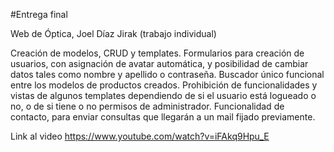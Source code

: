 #Entrega final


Web de Óptica, Joel Díaz Jirak (trabajo individual)


Creación de modelos, CRUD y templates.
Formularios para creación de usuarios, con asignación de avatar automática, y posibilidad de cambiar datos tales como nombre y apellido o contraseña.
Buscador único funcional entre los modelos de productos creados.
Prohibición de funcionalidades y vistas de algunos templates dependiendo de si el usuario está logueado o no, o de si tiene o no permisos de administrador.
Funcionalidad de contacto, para enviar consultas que llegarán a un mail fijado previamente.


Link al video https://www.youtube.com/watch?v=iFAkq9Hpu_E

